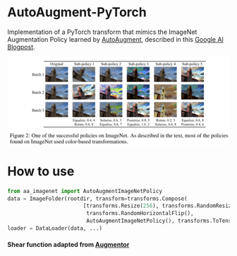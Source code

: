 # AutoAugment-PyTorch
Implementation of a PyTorch transform that mimics the ImageNet Augmentation Policy learned by [AutoAugment](https://arxiv.org/abs/1805.09501v1), described in this [Google AI Blogpost](https://ai.googleblog.com/2018/06/improving-deep-learning-performance.html).

![Examples of the best ImageNet Policy](Figure2_Paper.png)

# How to use
```python
from aa_imagenet import AutoAugmentImageNetPolicy
data = ImageFolder(rootdir, transform=transforms.Compose(
                        [transforms.Resize(256), transforms.RandomResizedCrop(224), 
                         transforms.RandomHorizontalFlip(),
                         AutoAugmentImageNetPolicy(), transforms.ToTensor()]))
loader = DataLoader(data, ...)
```

#### Shear function adapted from [Augmentor](https://github.com/mdbloice/Augmentor/blob/master/Augmentor/Operations.py)
